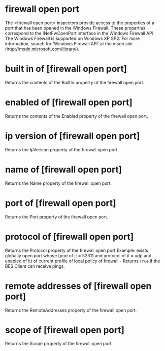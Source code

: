 # firewall open port

The &lt;firewall open port&gt; inspectors provide access to the properties of a port that has been opened in the Windows Firewall. These properties correspond to the INetFwOpenPort interface in the Windows Firewall API. The Windows Firewall is supported on Windows XP SP2. For more information, search for &#39;Windows Firewall API&#39; at the msdn site (http://msdn.microsoft.com/library/).

# built in of [firewall open port]

Returns the contents of the BuiltIn property of the firewall open port.

# enabled of [firewall open port]

Returns the contents of the Enabled property of the firewall open port.

# ip version of [firewall open port]

Returns the IpVersion property of the firewall open port.

# name of [firewall open port]

Returns the Name property of the firewall open port.

# port of [firewall open port]

Returns the Port property of the firewall open port.

# protocol of [firewall open port]

Returns the Protocol property of the firewall open port.Example: exists globally open port whose (port of it = 52311 and protocol of it = udp and enabled of it) of current profile of local policy of firewall - Returns `True` if the BES Client can receive pings.

# remote addresses of [firewall open port]

Returns the RemoteAddresses property of the firewall open port.

# scope of [firewall open port]

Returns the Scope property of the firewall open port.
